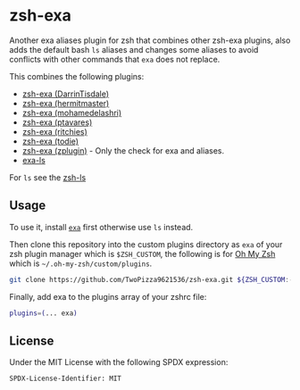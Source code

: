 # zsh-exa

Another exa aliases plugin for zsh that combines other zsh-exa plugins, also
adds the default bash `ls` aliases and changes some aliases to avoid conflicts
with other commands that `exa` does not replace.

This combines the following plugins:

- [zsh-exa (DarrinTisdale)](https://github.com/DarrinTisdale/zsh-aliases-exa)
- [zsh-exa (hermitmaster)](https://github.com/hermitmaster/zsh-exa-plugin)
- [zsh-exa (mohamedelashri)](https://github.com/MohamedElashri/exa-zsh)
- [zsh-exa (ptavares)](https://github.com/ptavares/zsh-exa)
- [zsh-exa (ritchies)](https://github.com/RitchieS/zsh-exa/)
- [zsh-exa (todie)](https://github.com/todie/exa.plugin.zsh)
- [zsh-exa (zplugin)](https://github.com/zplugin/zsh-exa) - Only the check for
  exa and aliases.
- [exa-ls](https://github.com/birdhackor/zsh-exa-ls-plugin)

For `ls` see the [zsh-ls](https://github.com/TwoPizza9621536/zsh-ls)

## Usage

To use it, install [`exa`](https://the.exa.website/) first otherwise use `ls`
instead.

Then clone this repository into the custom plugins directory as `exa` of your zsh
plugin manager which is `$ZSH_CUSTOM`, the following is for
[Oh My Zsh](https://ohmyz.sh/) which is `~/.oh-my-zsh/custom/plugins`.

```bash
git clone https://github.com/TwoPizza9621536/zsh-exa.git ${ZSH_CUSTOM:-$HOME/.oh-my-zsh/custom}/plugins/exa
```

Finally, add exa to the plugins array of your zshrc file:

```bash
plugins=(... exa)
```

## License

Under the MIT License with the following SPDX expression:

```text
SPDX-License-Identifier: MIT
```
